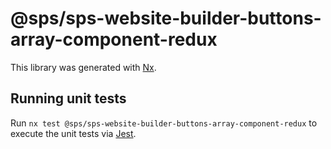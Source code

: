 # @sps/sps-website-builder-buttons-array-component-redux

This library was generated with [Nx](https://nx.dev).

## Running unit tests

Run `nx test @sps/sps-website-builder-buttons-array-component-redux` to execute the unit tests via [Jest](https://jestjs.io).
